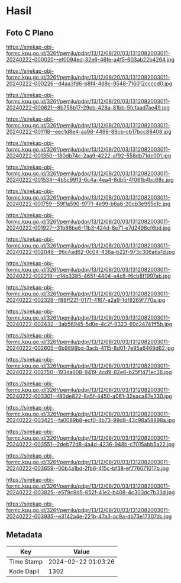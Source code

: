 # Hasil

## Foto C Plano

https://sirekap-obj-formc.kpu.go.id/326f/pemilu/pdpr/13/12/08/20/03/1312082003011-20240222-000020--ef0094ed-32e6-46fe-a4f5-603ab22b4264.jpg

https://sirekap-obj-formc.kpu.go.id/326f/pemilu/pdpr/13/12/08/20/03/1312082003011-20240222-000226--d4aa3fd6-b8f4-4d8c-9548-716012ccccd0.jpg

https://sirekap-obj-formc.kpu.go.id/326f/pemilu/pdpr/13/12/08/20/03/1312082003011-20240222-000821--8b756b17-29eb-428a-81bb-5fcfaad7ae49.jpg

https://sirekap-obj-formc.kpu.go.id/326f/pemilu/pdpr/13/12/08/20/03/1312082003011-20240222-001118--eec1d8e4-aa98-4498-89cb-cb17bcc88408.jpg

https://sirekap-obj-formc.kpu.go.id/326f/pemilu/pdpr/13/12/08/20/03/1312082003011-20240222-001350--180db74c-2aa9-4222-af92-558db71dc001.jpg

https://sirekap-obj-formc.kpu.go.id/326f/pemilu/pdpr/13/12/08/20/03/1312082003011-20240222-001534--4b5c9913-6c4a-4ea4-8db5-4f061b4bc68c.jpg

https://sirekap-obj-formc.kpu.go.id/326f/pemilu/pdpr/13/12/08/20/03/1312082003011-20240222-001759--59f1a590-9771-4e99-b6a6-20cb3e955e1c.jpg

https://sirekap-obj-formc.kpu.go.id/326f/pemilu/pdpr/13/12/08/20/03/1312082003011-20240222-001927--31b86be6-11b3-424d-8e71-e7d2498cf6bd.jpg

https://sirekap-obj-formc.kpu.go.id/326f/pemilu/pdpr/13/12/08/20/03/1312082003011-20240222-002046--96c4ad62-0c04-436a-b22f-973c306a6a1d.jpg

https://sirekap-obj-formc.kpu.go.id/326f/pemilu/pdpr/13/12/08/20/03/1312082003011-20240222-002219--c14b3385-4651-4404-a4c8-f6cb8f1997ab.jpg

https://sirekap-obj-formc.kpu.go.id/326f/pemilu/pdpr/13/12/08/20/03/1312082003011-20240222-002328--f88ff221-0171-4167-a2a9-1df8269f770a.jpg

https://sirekap-obj-formc.kpu.go.id/326f/pemilu/pdpr/13/12/08/20/03/1312082003011-20240222-002432--3ab56945-5d0e-4c2f-9323-69c24741ff5b.jpg

https://sirekap-obj-formc.kpu.go.id/326f/pemilu/pdpr/13/12/08/20/03/1312082003011-20240222-002605--6b9898bd-3acb-4115-8d01-7e95a6469d62.jpg

https://sirekap-obj-formc.kpu.go.id/326f/pemilu/pdpr/13/12/08/20/03/1312082003011-20240222-002750--193da608-9419-4cd9-82e6-b25f1471ec36.jpg

https://sirekap-obj-formc.kpu.go.id/326f/pemilu/pdpr/13/12/08/20/03/1312082003011-20240222-003301--f80de822-8a5f-4450-a061-32eaca87e330.jpg

https://sirekap-obj-formc.kpu.go.id/326f/pemilu/pdpr/13/12/08/20/03/1312082003011-20240222-003425--fa0089b8-ecf0-4b73-99d8-43c98a58898a.jpg

https://sirekap-obj-formc.kpu.go.id/326f/pemilu/pdpr/13/12/08/20/03/1312082003011-20240222-003551--2deb72d8-4a4d-4236-948b-c7015abb5a22.jpg

https://sirekap-obj-formc.kpu.go.id/326f/pemilu/pdpr/13/12/08/20/03/1312082003011-20240222-003659--00b4a1bd-2fb6-415c-bf38-ef776071017b.jpg

https://sirekap-obj-formc.kpu.go.id/326f/pemilu/pdpr/13/12/08/20/03/1312082003011-20240222-003825--e579c9d5-652f-41e2-b408-4c303dc7b33d.jpg

https://sirekap-obj-formc.kpu.go.id/326f/pemilu/pdpr/13/12/08/20/03/1312082003011-20240222-003935--e3142a4e-221b-47a3-ac9a-db73e17307dc.jpg


## Metadata

| Key        | Value               |
| ---------- | ------------------- |
| Time Stamp | 2024-02-22 01:03:26 |
| Kode Dapil | 1302                |



